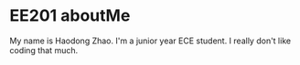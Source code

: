# EE201 aboutMe
My name is Haodong Zhao. I'm a junior year ECE student. I really don't like coding that much.